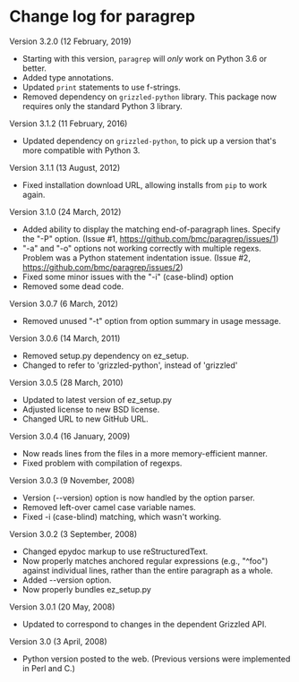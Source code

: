 # Change log for paragrep

Version 3.2.0 (12 February, 2019)

- Starting with this version, `paragrep` will _only_ work on Python 3.6 or
  better.
- Added type annotations.
- Updated `print` statements to use f-strings.
- Removed dependency on `grizzled-python` library. This package now requires
  only the standard Python 3 library.

Version 3.1.2 (11 February, 2016)

- Updated dependency on `grizzled-python`, to pick up a version that's
  more compatible with Python 3.

Version 3.1.1 (13 August, 2012)

- Fixed installation download URL, allowing installs from `pip` to work again.

Version 3.1.0 (24 March, 2012)

- Added ability to display the matching end-of-paragraph lines. Specify
  the "-P" option. (Issue #1, https://github.com/bmc/paragrep/issues/1)
- "-a" and "-o" options not working correctly with multiple   regexs. Problem
  was a Python statement indentation issue. (Issue #2,
  https://github.com/bmc/paragrep/issues/2)
- Fixed some minor issues with the "-i" (case-blind) option
- Removed some dead code.


Version 3.0.7 (6 March, 2012)

- Removed unused "-t" option from option summary in usage message.


Version 3.0.6 (14 March, 2011)

- Removed setup.py dependency on ez_setup.
- Changed to refer to 'grizzled-python', instead of 'grizzled'


Version 3.0.5 (28 March, 2010)

- Updated to latest version of ez_setup.py
- Adjusted license to new BSD license.
- Changed URL to new GitHub URL.


Version 3.0.4 (16 January, 2009)

- Now reads lines from the files in a more memory-efficient manner.
- Fixed problem with compilation of regexps.


Version 3.0.3 (9 November, 2008)

- Version (--version) option is now handled by the option parser.
- Removed left-over camel case variable names.
- Fixed -i (case-blind) matching, which wasn't working.


Version 3.0.2 (3 September, 2008)

- Changed epydoc markup to use reStructuredText.
- Now properly matches anchored regular expressions (e.g., "^foo") against
  individual lines, rather than the entire paragraph as a whole.
- Added --version option.
- Now properly bundles ez_setup.py


Version 3.0.1 (20 May, 2008)

- Updated to correspond to changes in the dependent Grizzled API.


Version 3.0 (3 April, 2008)

- Python version posted to the web. (Previous versions were implemented
  in Perl and C.)
